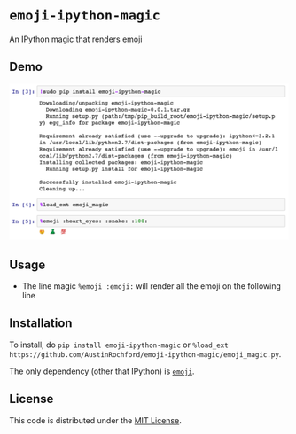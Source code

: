 # `emoji-ipython-magic`
An IPython magic that renders emoji

## Demo

![Demo](https://raw.githubusercontent.com/AustinRochford/emoji-ipython-magic/master/demo.png)

## Usage

* The line magic `%emoji :emoji:` will render all the emoji on the following line

## Installation

To install, do `pip install emoji-ipython-magic` or `%load_ext https://github.com/AustinRochford/emoji-ipython-magic/emoji_magic.py`.

The only dependency (other that IPython) is [`emoji`](https://pypi.python.org/pypi/emoji).

## License

This code is distributed under the [MIT License](https://raw.githubusercontent.com/AustinRochford/s3img-ipython-magic/master/LICENSE).
